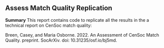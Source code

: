 ## Assess Match Quality Replication 


**Summary** This report contains code to replicate all the results in the a technical report on CenSoc match quality: 

Breen, Casey, and Maria Osborne. 2022. An Assessment of CenSoc Match Quality. preprint. SocArXiv. doi: 10.31235/osf.io/bj5md.


